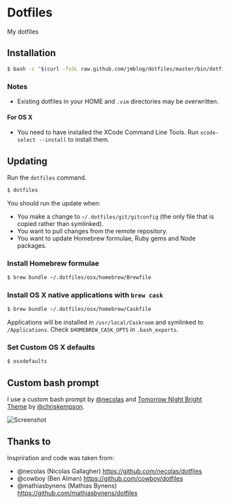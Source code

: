 # Dotfiles

My dotfiles

## Installation

```bash
$ bash -c "$(curl -fsSL raw.github.com/jmblog/dotfiles/master/bin/dotfiles)" && source ~/.bashrc
```

### Notes
* Existing dotfiles in your HOME and `.vim` directories may be overwritten.

#### For OS X

* You need to have installed the XCode Command Line Tools. Run `xcode-select --install` to install them.

## Updating

Run the `dotfiles` command.

```bash
$ dotfiles
```

You should run the update when:

* You make a change to `~/.dotfiles/git/gitconfig` (the only file that is copied rather than symlinked).
* You want to pull changes from the remote repository.
* You want to update Homebrew formulae, Ruby gems and Node packages.

### Install Homebrew formulae


```bash
$ brew bundle ~/.dotfiles/osx/homebrew/Brewfile
```

### Install OS X native applications with `brew cask`


```bash
$ brew bundle ~/.dotfiles/osx/homebrew/Caskfile
```

Applications will be installed in `/usr/local/Caskroom` and symlinked to `/Applications`. Check `$HOMEBREW_CASK_OPTS` in `.bash_exports`.

### Set Custom OS X defaults

```bash
$ osxdefaults
```

## Custom bash prompt

I use a custom bash prompt by [@necolas](https://github.com/necolas) and [Tomorrow Night Bright Theme](https://github.com/chriskempson/tomorrow-theme) by [@chriskempson](https://github.com/chriskempson).

![Screenshot](http://farm3.staticflickr.com/2881/8975352568_0d291cb886_o.png)

## Thanks to

Inspriration and code was taken from:

* @necolas (Nicolas Gallagher) https://github.com/necolas/dotfiles
* @cowboy (Ben Alman) https://github.com/cowboy/dotfiles
* @mathiasbynens (Mathias Bynens) https://github.com/mathiasbynens/dotfiles
